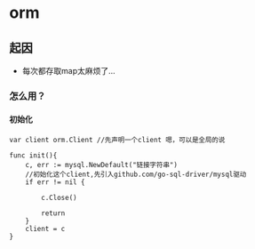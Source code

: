# orm

## 起因
*    每次都存取map太麻烦了...

### 怎么用？

#### 初始化
    var client orm.Client //先声明一个client 嗯，可以是全局的说

    func init(){
    	c, err := mysql.NewDefault("链接字符串")
    	//初始化这个client,先引入github.com/go-sql-driver/mysql驱动
	    if err != nil {

		    c.Close()
    
		    return
	    }
	    client = c 
    }